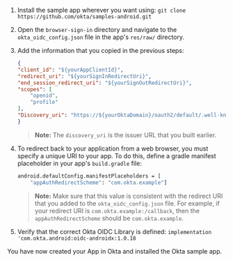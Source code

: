 1. Install the sample app wherever you want using: `git clone https://github.com/okta/samples-android.git`
2. Open the `browser-sign-in` directory and navigate to the `okta_oidc_config.json` file in the app's `res/raw/` directory.
3. Add the information that you copied in the previous steps:

    ```JSON
    {
    "client_id": "${yourAppClientId}",
    "redirect_uri": "${yourSignInRedirectUri}",
    "end_session_redirect_uri": "${yourSignOutRedirectUri}",
    "scopes": [
        "openid",
        "profile"
    ],
    "Discovery_uri": "https://${yourOktaDomain}/oauth2/default/.well-known/openid-configuration"
    }
    ```

    > **Note:** The `discovery_uri` is the issuer URL that you built earlier.

4. To redirect back to your application from a web browser, you must specify a unique URI to your app. To do this, define a gradle manifest placeholder in your app's `build.gradle` file:

    ```bash
    android.defaultConfig.manifestPlaceholders = [
        "appAuthRedirectScheme": "com.okta.example"]
    ```

    > **Note:** Make sure that this value is consistent with the redirect URI that you added to the `okta_oidc_config.json` file. For example, if your redirect URI is `com.okta.example:/callback`, then the `appAuthRedirectScheme` should be `com.okta.example`.

5. Verify that the correct Okta OIDC Library is defined: `implementation 'com.okta.android:oidc-androidx:1.0.18`

You have now created your App in Okta and installed the Okta <StackSelector snippet="applang" noSelector inline /> sample app.
